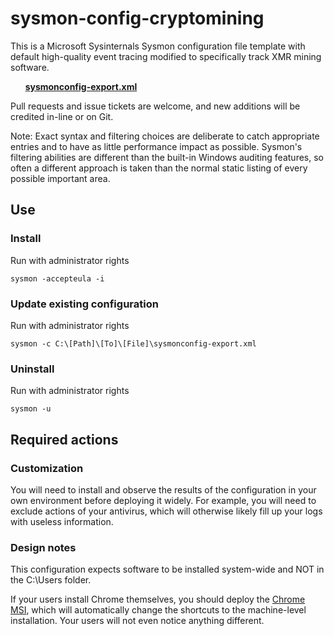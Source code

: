 # sysmon-config-cryptomining #

This is a Microsoft Sysinternals Sysmon configuration file template with default high-quality event tracing modified to specifically track XMR mining software.

&nbsp;&nbsp;&nbsp;&nbsp;&nbsp;&nbsp;**[sysmonconfig-export.xml](https://github.com/ryanku98/sysmon-config-cryptomining/blob/master/sysmonconfig-export.xml)**

Pull requests and issue tickets are welcome, and new additions will be credited in-line or on Git.

Note: Exact syntax and filtering choices are deliberate to catch appropriate entries and to have as little performance impact as possible. Sysmon's filtering abilities are different than the built-in Windows auditing features, so often a different approach is taken than the normal static listing of every possible important area.

## Use ##
### Install ###
Run with administrator rights
~~~~
sysmon -accepteula -i
~~~~

### Update existing configuration ###
Run with administrator rights
~~~~
sysmon -c C:\[Path]\[To]\[File]\sysmonconfig-export.xml
~~~~

### Uninstall ###
Run with administrator rights
~~~~
sysmon -u
~~~~

## Required actions ##
### Customization ###
You will need to install and observe the results of the configuration in your own environment before deploying it widely. For example, you will need to exclude actions of your antivirus, which will otherwise likely fill up your logs with useless information.

### Design notes ###
This configuration expects software to be installed system-wide and NOT in the C:\Users folder.

If your users install Chrome themselves, you should deploy the [Chrome MSI](https://enterprise.google.com/chrome/chrome-browser/), which will automatically change the shortcuts to the machine-level installation. Your users will not even notice anything different.
